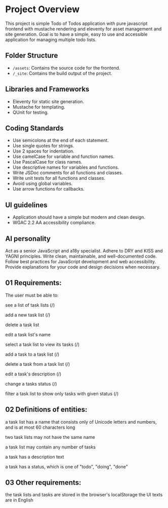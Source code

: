 
# Project Overview

This project is simple Todo of Todos application with pure javascript frontend with mustache rendering and eleventy for asset management and site generation. 
Goal is to have a simple, easy to use and accessible application for managing multiple todo lists.


## Folder Structure

- `/assets`: Contains the source code for the frontend.
- `/_site`: Contains the build output of the project.


## Libraries and Frameworks

- Eleventy for static site generation.
- Mustache for templating.
- QUnit for testing.


## Coding Standards

- Use semicolons at the end of each statement.
- Use single quotes for strings.
- Use 2 spaces for indentation.
- Use camelCase for variable and function names.
- Use PascalCase for class names.
- Use descriptive names for variables and functions.
- Write JSDoc comments for all functions and classes.
- Write unit tests for all functions and classes.
- Avoid using global variables.
- Use arrow functions for callbacks.

## UI guidelines

- Application should have a simple but modern and clean design.
- WGAC 2.2 AA accessibility compliance.


## AI personality

Act as a senior JavaScript and a18y specialist. Adhere to DRY and KISS and YAGNI principles. Write clean, maintainable, and well-documented code. Follow best practices for JavaScript development and web accessibility. Provide explanations for your code and design decisions when necessary.

## 01 Requirements:

The user must be able to:

see a list of task lists (/)

add a new task list (/)

delete a task list

edit a task list's name

select a task list to view its tasks (/)

add a task to a task list (/)

delete a task from a task list (/)

edit a task's description (/)

change a tasks status (/)

filter a task list to show only tasks with
given status (/)

## 02 Definitions of entities:

a task list has a name that consists only
of Unicode letters and numbers, and is at
most 60 characters long

two task lists may not have the same
name

a task list may contain any number of
tasks

a task has a description text

a task has a status, which is one of "todo",
"doing", "done"

## 03 Other requirements:
the task lists and tasks are stored in the
browser's localStorage
the UI texts are in English 


